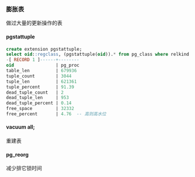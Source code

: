 ### 膨胀表

做过大量的更新操作的表

#### pgstattuple
```sql
create extension pgstattuple;
select oid::regclass, (pgstattuple(oid)).* from pg_class where relkind = 'r' order by free_space desc limit 1 offset 0;
-[ RECORD 1 ]------+--------
oid                | pg_proc
table_len          | 679936
tuple_count        | 3044
tuple_len          | 621361
tuple_percent      | 91.39
dead_tuple_count   | 2
dead_tuple_len     | 953
dead_tuple_percent | 0.14
free_space         | 32332
free_percent       | 4.76  -- 高则高水位
```

#### vacuum all;
重建表
#### pg_reorg
减少排它锁时间

